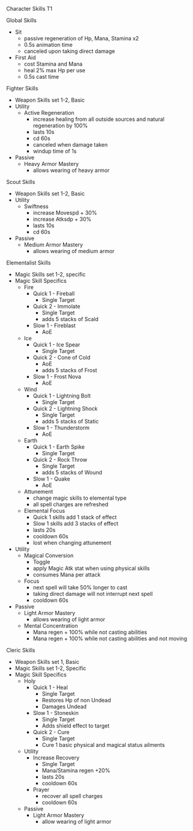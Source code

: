 Character Skills T1

Global Skills
  - Sit
    - passive regeneration of Hp, Mana, Stamina x2
    - 0.5s animation time
    - canceled upon taking direct damage
  - First Aid
    - cost Stamina and Mana
    - heal 2% max Hp per use
    - 0.5s cast time

Fighter Skills
  - Weapon Skills set 1-2, Basic
  - Utility
    - Active Regeneration
      - increase healing from all outside sources and natural regeneration by 100%
      - lasts 10s
      - cd 60s
      - canceled when damage taken
      - windup time of 1s
  - Passive
    - Heavy Armor Mastery
      - allows wearing of heavy armor

Scout Skills
  - Weapon Skills set 1-2, Basic
  - Utility
    - Swiftness
      - increase Movespd + 30%
      - increase Atksdp + 30%
      - lasts 10s
      - cd 60s
  - Passive
    - Medium Armor Mastery
      - allows wearing of medium armor

Elementalist Skills
  - Magic Skills set 1-2, specific
  - Magic Skill Specifics
    - Fire
      - Quick 1 - Fireball
        - Single Target
      - Quick 2 - Immolate
        - Single Target
        - adds 5 stacks of Scald
      - Slow 1 - Fireblast
        - AoE
    - Ice
      - Quick 1 - Ice Spear
        - Single Target
      - Quick 2 - Cone of Cold
        - AoE
        - adds 5 stacks of Frost
      - Slow 1 - Frost Nova
        - AoE
    - Wind
      - Quick 1 - Lightning Bolt
        - Single Target
      - Quick 2 - Lightning Shock
        - Single Target
        - adds 5 stacks of Static
      - Slow 1 - Thunderstorm
        - AoE
    - Earth
      - Quick 1 - Earth Spike
        - Single Target
      - Quick 2 - Rock Throw
        - Single Target
        - adds 5 stacks of Wound
      - Slow 1 - Quake
        - AoE
    - Attunement
      - change magic skills to elemental type
      - all spell charges are refreshed
    - Elemental Focus
      - Quick 1 skills add 1 stack of effect
      - Slow 1 skills add 3 stacks of effect
      - lasts 20s
      - cooldown 60s
      - lost when changing attunement
  - Utility
    - Magical Conversion
      - Toggle
      - apply Magic Atk stat when using physical skills
      - consumes Mana per attack
    - Focus
      - next spell will take 50% longer to cast
      - taking direct damage will not interrupt next spell
      - cooldown 60s
  - Passive
    - Light Armor Mastery
      - allows wearing of light armor
    - Mental Concentration
      - Mana regen + 100% while not casting abilities
      - Mana regen + 100% while not casting abilities and not moving

Cleric Skills
  - Weapon Skills set 1, Basic
  - Magic Skills set 1-2, Specific
  - Magic Skill Specifics
    - Holy
      - Quick 1 - Heal    
        - Single Target
        - Restores Hp of non Undead
        - Damages Undead
      - Slow 1 - Stoneskin
        - Single Target
        - Adds shield effect to target
      - Quick 2 - Cure
        - Single Target
        - Cure 1 basic physical and magical status ailments
    - Utility
      - Increase Recovery
        - Single Target
        - Mana/Stamina regen +20%
        - lasts 20s
        - cooldown 60s
      - Prayer
        - recover all spell charges
        - cooldown 60s
    - Passive
      - Light Armor Mastery
        - allow wearing of light armor